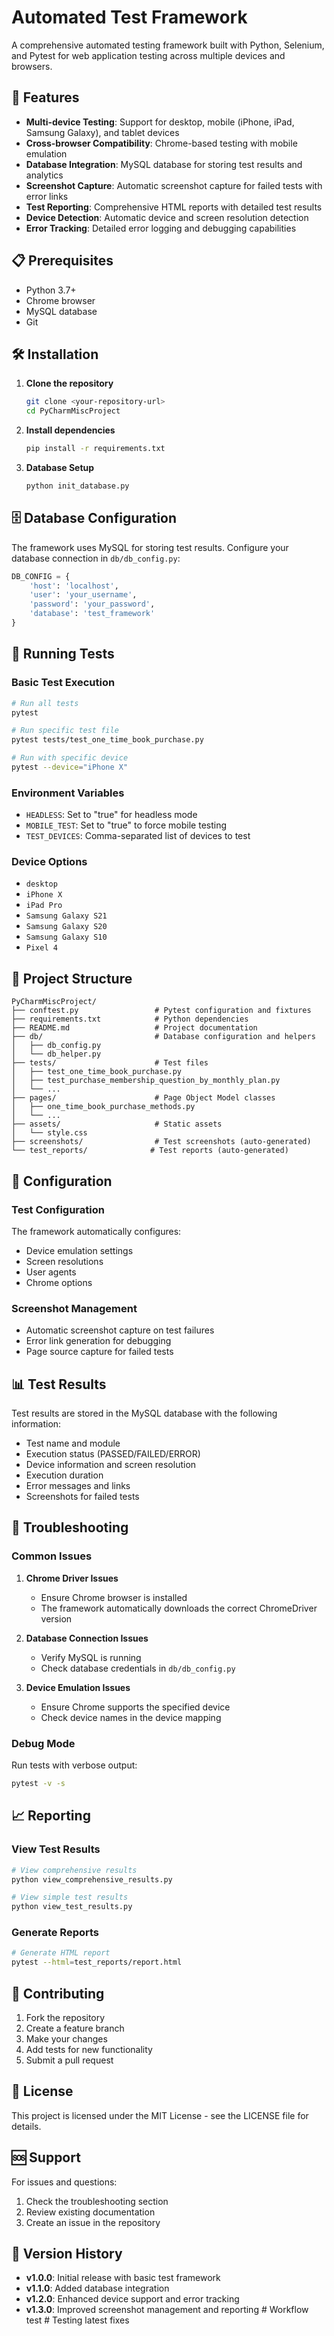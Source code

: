 # Automated Test Framework

A comprehensive automated testing framework built with Python, Selenium, and Pytest for web application testing across multiple devices and browsers.

## 🚀 Features

- **Multi-device Testing**: Support for desktop, mobile (iPhone, iPad, Samsung Galaxy), and tablet devices
- **Cross-browser Compatibility**: Chrome-based testing with mobile emulation
- **Database Integration**: MySQL database for storing test results and analytics
- **Screenshot Capture**: Automatic screenshot capture for failed tests with error links
- **Test Reporting**: Comprehensive HTML reports with detailed test results
- **Device Detection**: Automatic device and screen resolution detection
- **Error Tracking**: Detailed error logging and debugging capabilities

## 📋 Prerequisites

- Python 3.7+
- Chrome browser
- MySQL database
- Git

## 🛠️ Installation

1. **Clone the repository**
   ```bash
   git clone <your-repository-url>
   cd PyCharmMiscProject
   ```

2. **Install dependencies**
   ```bash
   pip install -r requirements.txt
   ```

3. **Database Setup**
   ```bash
   python init_database.py
   ```

## 🗄️ Database Configuration

The framework uses MySQL for storing test results. Configure your database connection in `db/db_config.py`:

```python
DB_CONFIG = {
    'host': 'localhost',
    'user': 'your_username',
    'password': 'your_password',
    'database': 'test_framework'
}
```

## 🧪 Running Tests

### Basic Test Execution
```bash
# Run all tests
pytest

# Run specific test file
pytest tests/test_one_time_book_purchase.py

# Run with specific device
pytest --device="iPhone X"
```

### Environment Variables

- `HEADLESS`: Set to "true" for headless mode
- `MOBILE_TEST`: Set to "true" to force mobile testing
- `TEST_DEVICES`: Comma-separated list of devices to test

### Device Options
- `desktop`
- `iPhone X`
- `iPad Pro`
- `Samsung Galaxy S21`
- `Samsung Galaxy S20`
- `Samsung Galaxy S10`
- `Pixel 4`

## 📁 Project Structure

```
PyCharmMiscProject/
├── conftest.py                 # Pytest configuration and fixtures
├── requirements.txt            # Python dependencies
├── README.md                   # Project documentation
├── db/                         # Database configuration and helpers
│   ├── db_config.py
│   └── db_helper.py
├── tests/                      # Test files
│   ├── test_one_time_book_purchase.py
│   ├── test_purchase_membership_question_by_monthly_plan.py
│   └── ...
├── pages/                      # Page Object Model classes
│   ├── one_time_book_purchase_methods.py
│   └── ...
├── assets/                     # Static assets
│   └── style.css
├── screenshots/                # Test screenshots (auto-generated)
└── test_reports/              # Test reports (auto-generated)
```

## 🔧 Configuration

### Test Configuration
The framework automatically configures:
- Device emulation settings
- Screen resolutions
- User agents
- Chrome options

### Screenshot Management
- Automatic screenshot capture on test failures
- Error link generation for debugging
- Page source capture for failed tests

## 📊 Test Results

Test results are stored in the MySQL database with the following information:
- Test name and module
- Execution status (PASSED/FAILED/ERROR)
- Device information and screen resolution
- Execution duration
- Error messages and links
- Screenshots for failed tests

## 🐛 Troubleshooting

### Common Issues

1. **Chrome Driver Issues**
   - Ensure Chrome browser is installed
   - The framework automatically downloads the correct ChromeDriver version

2. **Database Connection Issues**
   - Verify MySQL is running
   - Check database credentials in `db/db_config.py`

3. **Device Emulation Issues**
   - Ensure Chrome supports the specified device
   - Check device names in the device mapping

### Debug Mode
Run tests with verbose output:
```bash
pytest -v -s
```

## 📈 Reporting

### View Test Results
```bash
# View comprehensive results
python view_comprehensive_results.py

# View simple test results
python view_test_results.py
```

### Generate Reports
```bash
# Generate HTML report
pytest --html=test_reports/report.html
```

## 🤝 Contributing

1. Fork the repository
2. Create a feature branch
3. Make your changes
4. Add tests for new functionality
5. Submit a pull request

## 📝 License

This project is licensed under the MIT License - see the LICENSE file for details.

## 🆘 Support

For issues and questions:
1. Check the troubleshooting section
2. Review existing documentation
3. Create an issue in the repository

## 🔄 Version History

- **v1.0.0**: Initial release with basic test framework
- **v1.1.0**: Added database integration
- **v1.2.0**: Enhanced device support and error tracking
- **v1.3.0**: Improved screenshot management and reporting
#   W o r k f l o w   t e s t  
 #   T e s t i n g   l a t e s t   f i x e s  
 